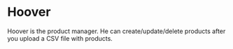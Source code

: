 # Hoover

Hoover is the product manager. He can create/update/delete products after you upload a CSV file with products.
